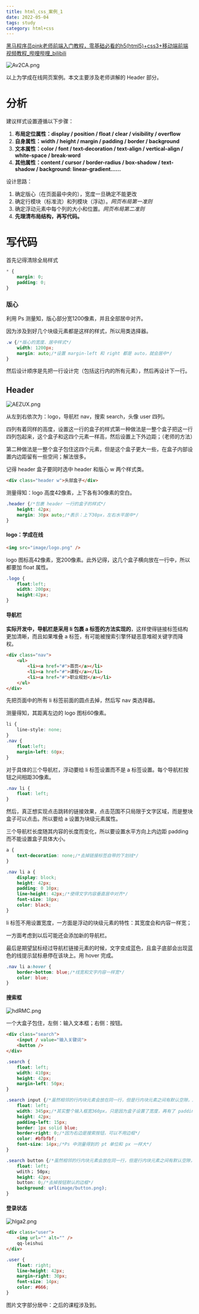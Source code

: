 ```yaml
---
title: html_css_案例_1
date: 2022-05-04
tags: study
category: html+css
---
```


[黑马程序员pink老师前端入门教程，零基础必看的h5(html5)+css3+移动端前端视频教程_哔哩哔哩_bilibili](https://www.bilibili.com/video/BV14J4114768?p=1)



![Av2CA.png](https://img-blog.csdnimg.cn/img_convert/f6f9c40f79c277c8a2322b46240a3829.png)

以上为学成在线网页案例。本文主要涉及老师讲解的 Header 部分。

# 分析

建议样式设置遵循以下步骤：

1. **布局定位属性：display / position / float / clear / visibility / overflow**
2. **自身属性：width / height / margin / padding / border / background**
3. **文本属性：color / font / text-decoration / text-align / vertical-align / white-space / break-word**
4. **其他属性：content / cursor / border-radius / box-shadow / text-shadow / background: linear-gradient……**

设计思路：

1. 确定版心（在页面最中央的），宽度一旦确定不能更改
2. 确定行模块（标准流）和列模块（浮动）。*网页布局第一准则*
3. 确定浮动元素中每个列的大小和位置。*网页布局第二准则*
4. **先理清布局结构，再写代码。**

# 写代码

首先记得清除全局样式

```css
* {
    margin: 0;
    padding: 0;
}
```

### 版心

利用 Ps 测量知，版心部分宽1200像素，并且全部居中对齐。

因为涉及到好几个块级元素都是这样的样式，所以用类选择器。

```css
.w {/*版心的宽度、居中样式*/
    width: 1200px;
    margin: auto;/*设置 margin-left 和 right 都是 auto，就会居中*/
}
```

然后设计顺序是先把一行设计完（包括这行内的所有元素），然后再设计下一行。



## Header

![AEZUX.png](https://img-blog.csdnimg.cn/img_convert/a939ef2780a542951f88ee067ea3823f.png)

从左到右依次为：logo，导航栏 nav，搜索 search，头像 user 四列。

四列有着同样的高度，设置这一行的盒子的样式第一种做法是一整个盒子把这一行四列包起来，这个盒子和这四个元素一样高，然后设置上下外边距；（老师的方法）

第二种做法是一整个盒子包住这四个元素，但是这个盒子更大一些，在盒子内部设置内边距留有一些空间；解法很多。

记得 header 盒子要同时选中 header 和版心 w 两个样式类。

```html
<div class="header w">头部盒子</div>
```

测量得知：logo 高度42像素，上下各有30像素的空白。

```css
.header {/*包裹 header 一行的盒子的样式*/
	height: 42px;
    margin: 30px auto;/*表示：上下30px，左右水平居中*/
}
```

#### logo：学成在线

```html
<img src="image/logo.png" />
```

logo 图标高42像素，宽200像素。此外记得，这几个盒子横向放在一行中，所以都要加 float 属性。

```css
.logo {
    float:left;
    width: 200px;
    height:42px;
}
```

#### 导航栏

**实际开发中，导航栏是采用 li 包裹 a 标签的方法实现的**，这样使得链接标签结构更加清晰，而且如果堆叠 a 标签，有可能被搜索引擎怀疑恶意堆砌关键字而降权。

```html
<div class="nav">
	<ul>
        <li><a href="#">首页</a></li>
        <li><a href="#">课程</a></li>
        <li><a href="#">职业规划</a></li>
    </ul>
</div>
```

先把页面中的所有 li 标签前面的圆点去掉，然后写 nav 类选择器。

测量得知，其距离左边的 logo 图标60像素。

```css
li {
    line-style: none;
}
.nav {
    float:left;
    margin-left: 60px;
}
```

对于具体的三个导航栏，浮动要给 li 标签设置而不是 a 标签设置。每个导航栏按钮之间相距30像素。

```css
.nav li {
    float: left;
}
```

然后，真正想实现点击跳转的链接效果，点击范围不只局限于文字区域，而是整块盒子可以点击。所以要给 a 设置为块级元素属性。

三个导航栏长度随其内容的长度而变化，所以要设置水平方向上内边距 padding 而不能设置盒子具体大小。

```css
a {
    text-decoration: none;/*去掉链接标签自带的下划线*/
}

.nav li a {
    display: block;
    height: 42px;
    padding: 0 10px;
    line-height: 42px;/*使得文字内容垂直居中对齐*/
    font-size: 18px;
    color: black;
}
```

li 标签不用设置宽度，一方面是浮动的块级元素的特性：其宽度会和内容一样宽；

一方面考虑到以后可能还会添加新的导航栏。

最后是期望鼠标经过导航栏链接元素的时候，文字变成蓝色，且盒子底部会出现蓝色的线提示鼠标悬停在该块上。用 hover 完成。

```css
.nav li a:hover {
	border-bottom: blue;/*线宽和文字内容一样宽*/
    color: blue;
}
```

#### 搜索框 

![hdRMC.png](https://img-blog.csdnimg.cn/img_convert/28fc0c0147c504a2d7e84a6d863a9a40.png)

一个大盒子包住，左侧：输入文本框；右侧：按钮。

```html
<div class="search">
    <input / value="输入关键词">
    <button />
</div>
```

```css
.search {
    float: left;
    width: 410px;
    height: 42px;
    margin-left: 50px;
}

.search input {/*虽然相邻的行内块元素会放在同一行，但是行内块元素之间有默认空隙，所以要加浮动。*/
    float: left;
    width: 345px;/*其实整个输入框宽360px。只是因为盒子设置了宽度，再有了 padding-left 会撑大盒子。因此要360-15*/
    height: 42px;
    padding-left: 15px;
    border: 1px solid blue;
    border-right: 0;/*因为右边是搜索按钮，可以不用边框*/
    color: #bfbfbf;
    font-size: 14px;/*Ps 中测量得到的 pt 单位和 px 一样大*/
}

.search button {/*虽然相邻的行内块元素会放在同一行，但是行内块元素之间有默认空隙，所以要加浮动。*/
    float: left;
    wdith； 50px;
    height: 42px;
    button: 0;/*去掉按钮默认的边框*/
    background: url(image/button.png);
}
```

#### 登录状态

![hlga2.png](https://img-blog.csdnimg.cn/img_convert/7b90bc4f40c70dde27f5b5d35664bb41.png)

```html
<div class="user">
    <img url="" alt="" />
    qq-leishui
</div>
```

```css
.user {
    float: right;
    line-height: 42px;
    margin-right: 30px;
    font-size: 14px;
    color: #666;
}
```

图片文字部分居中：之后的课程涉及到。
